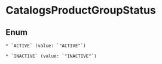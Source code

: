 
# CatalogsProductGroupStatus

## Enum


    * `ACTIVE` (value: `"ACTIVE"`)

    * `INACTIVE` (value: `"INACTIVE"`)



